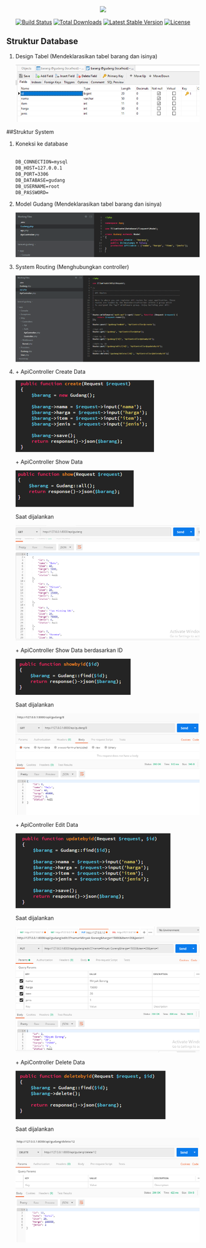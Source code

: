<p align="center"><img src="https://laravel.com/assets/img/components/logo-laravel.svg"></p>

<p align="center">
<a href="https://travis-ci.org/laravel/framework"><img src="https://travis-ci.org/laravel/framework.svg" alt="Build Status"></a>
<a href="https://packagist.org/packages/laravel/framework"><img src="https://poser.pugx.org/laravel/framework/d/total.svg" alt="Total Downloads"></a>
<a href="https://packagist.org/packages/laravel/framework"><img src="https://poser.pugx.org/laravel/framework/v/stable.svg" alt="Latest Stable Version"></a>
<a href="https://packagist.org/packages/laravel/framework"><img src="https://poser.pugx.org/laravel/framework/license.svg" alt="License"></a>
</p>

## Struktur Database

1. <p>Design Tabel (Mendeklarasikan tabel barang dan isinya)</p>
    <img src="https://github.com/mahendragalih26/RestAPI-CRUD-Laravel/blob/master/img/db3.PNG">

##Struktur System
1. <p>Koneksi ke database</p>
    <pre><code>
   DB_CONNECTION=mysql
   DB_HOST=127.0.0.1
   DB_PORT=3306
   DB_DATABASE=gudang
   DB_USERNAME=root
   DB_PASSWORD=
   </code></pre>
 
2. <p>Model Gudang (Mendeklarasikan tabel barang dan isinya)</p>
    <img src="https://github.com/mahendragalih26/RestAPI-CRUD-Laravel/blob/master/img/model.PNG">
    
3. <p>System Routing (Menghubungkan controller)</p>
    <img src="https://github.com/mahendragalih26/RestAPI-CRUD-Laravel/blob/master/img/routeapi.PNG">

4. <p>+ ApiController Create Data</p>
    <img src="https://github.com/mahendragalih26/RestAPI-CRUD-Laravel/blob/master/img/create.PNG"> 
   <p>+ ApiController Show Data</p>
    <img src="https://github.com/mahendragalih26/RestAPI-CRUD-Laravel/blob/master/img/showall.PNG">
    <p>Saat dijalankan</p>
    <img src="https://github.com/mahendragalih26/RestAPI-CRUD-Laravel/blob/master/img/postid1.PNG">
   <p>+ ApiController Show Data berdasarkan ID</p>
    <img src="https://github.com/mahendragalih26/RestAPI-CRUD-Laravel/blob/master/img/showbyid.PNG">
    <p>Saat dijalankan</p>
    <img src="https://github.com/mahendragalih26/RestAPI-CRUD-Laravel/blob/master/img/postid.PNG">
   <p>+ ApiController Edit Data</p>
    <img src="https://github.com/mahendragalih26/RestAPI-CRUD-Laravel/blob/master/img/updateid.PNG">
    <p>Saat dijalankan</p>
    <img src="https://github.com/mahendragalih26/RestAPI-CRUD-Laravel/blob/master/img/postid2.PNG">
   <p>+ ApiController Delete Data</p>
    <img src="https://github.com/mahendragalih26/RestAPI-CRUD-Laravel/blob/master/img/deleteid.PNG">
    <p>Saat dijalankan</p>
    <img src="https://github.com/mahendragalih26/RestAPI-CRUD-Laravel/blob/master/img/postid3.PNG">
